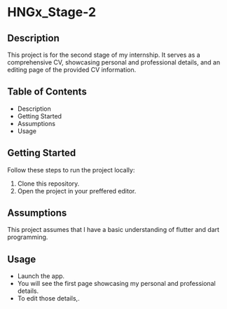 # HNGx_Stage-2

## Description
This project is for the second stage of my internship. It serves as a comprehensive CV, showcasing personal and professional details, and an editing page of the provided CV information.

## Table of Contents
- Description
- Getting Started
- Assumptions
- Usage

## Getting Started
Follow these steps to run the project locally:
1. Clone this repository.
2. Open the project in your preffered editor.

## Assumptions
This project assumes that I have a basic understanding of flutter and dart programming.

## Usage
- Launch the app.
- You will see the first page showcasing my personal and professional details.
- To edit those details,.
